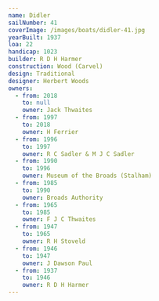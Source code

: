 ```yaml
---
name: Didler
sailNumber: 41
coverImage: /images/boats/didler-41.jpg
yearBuilt: 1937
loa: 22
handicap: 1023
builder: R D H Harmer
construction: Wood (Carvel)
design: Traditional
designer: Herbert Woods
owners:
  - from: 2018
    to: null
    owner: Jack Thwaites
  - from: 1997
    to: 2018
    owner: H Ferrier
  - from: 1996
    to: 1997
    owner: R C Sadler & M J C Sadler
  - from: 1990
    to: 1996
    owner: Museum of the Broads (Stalham)
  - from: 1985
    to: 1990
    owner: Broads Authority
  - from: 1965
    to: 1985
    owner: F J C Thwaites
  - from: 1947
    to: 1965
    owner: R H Stoveld
  - from: 1946
    to: 1947
    owner: J Dawson Paul
  - from: 1937
    to: 1946
    owner: R D H Harmer
---
```

